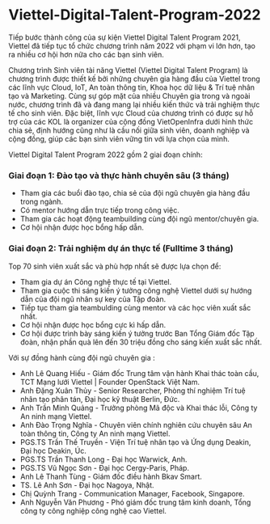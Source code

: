 # Viettel-Digital-Talent-Program-2022

Tiếp bước thành công của sự kiện Viettel Digital Talent Program 2021, Viettel đã tiếp tục tổ chức chương trình năm 2022 với phạm vi lớn hơn, tạo ra nhiều cơ hội hơn nữa cho các bạn sinh viên.

Chương trình Sinh viên tài năng Viettel (Viettel Digital Talent Program) là chương trình được thiết kế bởi những chuyên gia hàng đầu của Viettel trong các lĩnh vực Cloud, IoT, An toàn thông tin, Khoa học dữ liệu & Trí tuệ nhân tạo và Marketing. Cùng sự góp mặt của nhiều Chuyên gia trong và ngoài nước, chương trình đã và đang mang lại nhiều kiến thức và trải nghiệm thực tế cho sinh viên. Đặc biệt, lĩnh vực Cloud của chương trình có được sự hỗ trợ của các KOL là organizer của cộng đồng VietOpenInfra dưới hình thức chia sẻ, định hướng cũng như là cầu nối giữa sinh viên, doanh nghiệp và cộng đồng, giúp các bạn sinh viên vững tin với lựa chọn của mình.

Viettel Digital Talent Program 2022 gồm 2 giai đoạn chính:

### Giai đoạn 1: Đào tạo và thực hành chuyên sâu (3 tháng)
- Tham gia các buổi đào tạo, chia sẻ của đội ngũ chuyên gia hàng đầu trong ngành.
- Có mentor hướng dẫn trực tiếp trong công việc.
- Tham gia các hoạt động teambuilding cùng đội ngũ mentor/chuyên gia.
- Cơ hội nhận được học bổng hấp dẫn.

### Giai đoạn 2: Trải nghiệm dự án thực tế (Fulltime 3 tháng)
Top 70 sinh viên xuất sắc và phù hợp nhất sẽ được lựa chọn để:

- Tham gia dự án Công nghệ thực tế tại Viettel.
- Tham gia cuộc thi sáng kiến ý tưởng công nghệ Viettel dưới sự hướng dẫn của đội ngũ nhân sự key của Tập đoàn.
- Tiếp tục tham gia teambulding cùng mentor và các học viên xuất sắc nhất.
- Cơ hội nhận được học bổng cực kì hấp dẫn.
- Cơ hội được trình bày sáng kiến ý tưởng trước Ban Tổng Giám đốc Tập đoàn, nhận phần quà lên đến 30 triệu đồng cho sáng kiến xuất sắc nhất.


Với sự đồng hành cùng đội ngũ chuyên gia :
- Anh Lê Quang Hiếu - Giám đốc Trung tâm vận hành Khai thác toàn cầu, TCT Mạng lưới Viettel | Founder OpenStack Việt Nam.
- Anh Đặng Xuân Thủy - Senior Researcher, Phòng thí nghiệm Trí tuệ nhân tạo phân tán, Đại học kỹ thuật Berlin, Đức.
- Anh Trần Minh Quảng - Trưởng phòng Mã độc và Khai thác lỗi, Công ty An ninh mạng Viettel.
- Anh Đào Trọng Nghĩa - Chuyên viên chính nghiên cứu chuyên sâu An toàn thông tin, Công ty An ninh mạng Viettel.
- PGS.TS Trần Thế Truyền - Viện Trí tuệ nhân tạo và Ứng dụng Deakin, Đại học Deakin, Úc.
- PGS.TS Trần Thanh Long - Đại học Warwick, Anh.
- PGS.TS Vũ Ngọc Sơn - Đại học Cergy-Paris, Pháp.
- Anh Lê Thanh Tùng - Giám đốc điều hành Bkav Smart.
- TS. Lê Anh Sơn - Đại học Nagoya, Nhật.
- Chị Quỳnh Trang - Communication Manager, Facebook, Singapore.
- Anh Nguyễn Văn Phương - Phó giám đốc trung tâm kinh doanh, Tổng công ty công nghiệp công nghệ cao Viettel.

